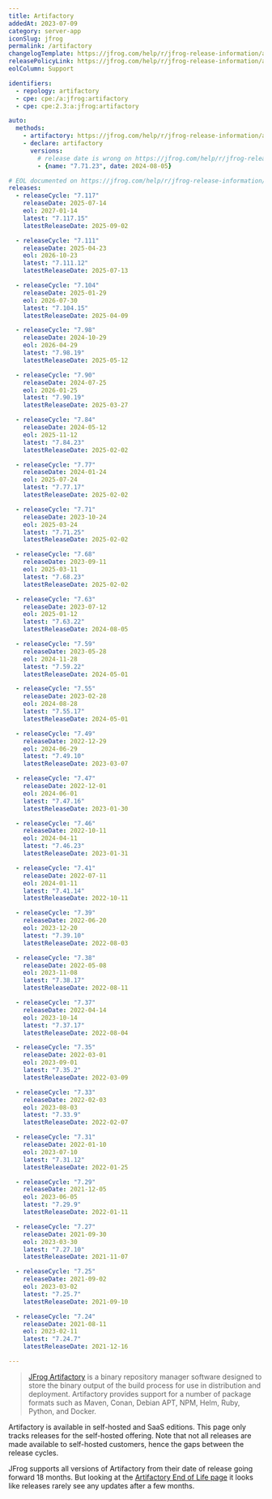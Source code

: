 ```yaml
---
title: Artifactory
addedAt: 2023-07-09
category: server-app
iconSlug: jfrog
permalink: /artifactory
changelogTemplate: https://jfrog.com/help/r/jfrog-release-information/artifactory-__RELEASE_CYCLE__
releasePolicyLink: https://jfrog.com/help/r/jfrog-release-information/artifactory-end-of-life
eolColumn: Support

identifiers:
  - repology: artifactory
  - cpe: cpe:/a:jfrog:artifactory
  - cpe: cpe:2.3:a:jfrog:artifactory

auto:
  methods:
    - artifactory: https://jfrog.com/help/r/jfrog-release-information/artifactory-end-of-life
    - declare: artifactory
      versions:
        # release date is wrong on https://jfrog.com/help/r/jfrog-release-information/artifactory-end-of-life.
        - {name: "7.71.23", date: 2024-08-05}

# EOL documented on https://jfrog.com/help/r/jfrog-release-information/artifactory-end-of-life.
releases:
  - releaseCycle: "7.117"
    releaseDate: 2025-07-14
    eol: 2027-01-14
    latest: "7.117.15"
    latestReleaseDate: 2025-09-02

  - releaseCycle: "7.111"
    releaseDate: 2025-04-23
    eol: 2026-10-23
    latest: "7.111.12"
    latestReleaseDate: 2025-07-13

  - releaseCycle: "7.104"
    releaseDate: 2025-01-29
    eol: 2026-07-30
    latest: "7.104.15"
    latestReleaseDate: 2025-04-09

  - releaseCycle: "7.98"
    releaseDate: 2024-10-29
    eol: 2026-04-29
    latest: "7.98.19"
    latestReleaseDate: 2025-05-12

  - releaseCycle: "7.90"
    releaseDate: 2024-07-25
    eol: 2026-01-25
    latest: "7.90.19"
    latestReleaseDate: 2025-03-27

  - releaseCycle: "7.84"
    releaseDate: 2024-05-12
    eol: 2025-11-12
    latest: "7.84.23"
    latestReleaseDate: 2025-02-02

  - releaseCycle: "7.77"
    releaseDate: 2024-01-24
    eol: 2025-07-24
    latest: "7.77.17"
    latestReleaseDate: 2025-02-02

  - releaseCycle: "7.71"
    releaseDate: 2023-10-24
    eol: 2025-03-24
    latest: "7.71.25"
    latestReleaseDate: 2025-02-02

  - releaseCycle: "7.68"
    releaseDate: 2023-09-11
    eol: 2025-03-11
    latest: "7.68.23"
    latestReleaseDate: 2025-02-02

  - releaseCycle: "7.63"
    releaseDate: 2023-07-12
    eol: 2025-01-12
    latest: "7.63.22"
    latestReleaseDate: 2024-08-05

  - releaseCycle: "7.59"
    releaseDate: 2023-05-28
    eol: 2024-11-28
    latest: "7.59.22"
    latestReleaseDate: 2024-05-01

  - releaseCycle: "7.55"
    releaseDate: 2023-02-28
    eol: 2024-08-28
    latest: "7.55.17"
    latestReleaseDate: 2024-05-01

  - releaseCycle: "7.49"
    releaseDate: 2022-12-29
    eol: 2024-06-29
    latest: "7.49.10"
    latestReleaseDate: 2023-03-07

  - releaseCycle: "7.47"
    releaseDate: 2022-12-01
    eol: 2024-06-01
    latest: "7.47.16"
    latestReleaseDate: 2023-01-30

  - releaseCycle: "7.46"
    releaseDate: 2022-10-11
    eol: 2024-04-11
    latest: "7.46.23"
    latestReleaseDate: 2023-01-31

  - releaseCycle: "7.41"
    releaseDate: 2022-07-11
    eol: 2024-01-11
    latest: "7.41.14"
    latestReleaseDate: 2022-10-11

  - releaseCycle: "7.39"
    releaseDate: 2022-06-20
    eol: 2023-12-20
    latest: "7.39.10"
    latestReleaseDate: 2022-08-03

  - releaseCycle: "7.38"
    releaseDate: 2022-05-08
    eol: 2023-11-08
    latest: "7.38.17"
    latestReleaseDate: 2022-08-11

  - releaseCycle: "7.37"
    releaseDate: 2022-04-14
    eol: 2023-10-14
    latest: "7.37.17"
    latestReleaseDate: 2022-08-04

  - releaseCycle: "7.35"
    releaseDate: 2022-03-01
    eol: 2023-09-01
    latest: "7.35.2"
    latestReleaseDate: 2022-03-09

  - releaseCycle: "7.33"
    releaseDate: 2022-02-03
    eol: 2023-08-03
    latest: "7.33.9"
    latestReleaseDate: 2022-02-07

  - releaseCycle: "7.31"
    releaseDate: 2022-01-10
    eol: 2023-07-10
    latest: "7.31.12"
    latestReleaseDate: 2022-01-25

  - releaseCycle: "7.29"
    releaseDate: 2021-12-05
    eol: 2023-06-05
    latest: "7.29.9"
    latestReleaseDate: 2022-01-11

  - releaseCycle: "7.27"
    releaseDate: 2021-09-30
    eol: 2023-03-30
    latest: "7.27.10"
    latestReleaseDate: 2021-11-07

  - releaseCycle: "7.25"
    releaseDate: 2021-09-02
    eol: 2023-03-02
    latest: "7.25.7"
    latestReleaseDate: 2021-09-10

  - releaseCycle: "7.24"
    releaseDate: 2021-08-11
    eol: 2023-02-11
    latest: "7.24.7"
    latestReleaseDate: 2021-12-16

---
```


> [JFrog Artifactory](https://jfrog.com/artifactory/) is a binary repository manager software
> designed to store the binary output of the build process for use in distribution and deployment.
> Artifactory provides support for a number of package formats such as Maven, Conan, Debian APT,
> NPM, Helm, Ruby, Python, and Docker.

Artifactory is available in self-hosted and SaaS editions. This page only tracks releases for the
self-hosted offering. Note that not all releases are made available to self-hosted customers, hence
the gaps between the release cycles.

JFrog supports all versions of Artifactory from their date of release going forward 18 months. But
looking at the [Artifactory End of Life page](https://jfrog.com/help/r/jfrog-release-information/artifactory-end-of-life)
it looks like releases rarely see any updates after a few months.
